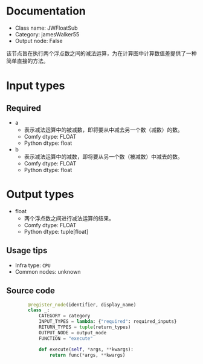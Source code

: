
# Documentation
- Class name: JWFloatSub
- Category: jamesWalker55
- Output node: False

该节点旨在执行两个浮点数之间的减法运算，为在计算图中计算数值差提供了一种简单直接的方法。

# Input types
## Required
- a
    - 表示减法运算中的被减数，即将要从中减去另一个数（减数）的数。
    - Comfy dtype: FLOAT
    - Python dtype: float
- b
    - 表示减法运算中的减数，即将要从另一个数（被减数）中减去的数。
    - Comfy dtype: FLOAT
    - Python dtype: float

# Output types
- float
    - 两个浮点数之间进行减法运算的结果。
    - Comfy dtype: FLOAT
    - Python dtype: tuple[float]


## Usage tips
- Infra type: `CPU`
- Common nodes: unknown


## Source code
```python
        @register_node(identifier, display_name)
        class _:
            CATEGORY = category
            INPUT_TYPES = lambda: {"required": required_inputs}
            RETURN_TYPES = tuple(return_types)
            OUTPUT_NODE = output_node
            FUNCTION = "execute"

            def execute(self, *args, **kwargs):
                return func(*args, **kwargs)

```

